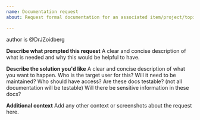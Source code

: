 ```yaml
---
name: Documentation request
about: Request formal documentation for an associated item/project/topic

---
```

author is @DrJZoidberg

**Describe what prompted this request**
A clear and concise description of what is needed and why this would be helpful to have.

**Describe the solution you'd like**
A clear and concise description of what you want to happen. 
Who is the target user for this? 
Will it need to be maintained? 
Who should have access?
Are these docs testable? (not all documentation will be testable)
Will there be sensitive information in these docs?

**Additional context**
Add any other context or screenshots about the request here.
